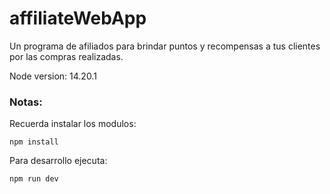 # affiliateWebApp

Un programa de afiliados para brindar puntos y recompensas a tus clientes por las compras realizadas.

Node version: 14.20.1

### Notas:

Recuerda instalar los modulos:

```
npm install
```

Para desarrollo ejecuta:

```
npm run dev
```
